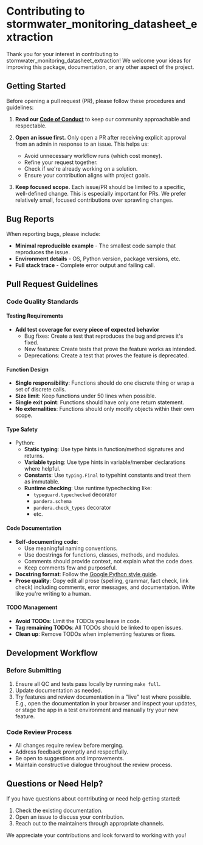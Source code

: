 # Contributing to stormwater_monitoring_datasheet_extraction

Thank you for your interest in contributing to stormwater_monitoring_datasheet_extraction! We welcome your ideas for improving this package, documentation, or any other aspect of the project.

## Getting Started

Before opening a pull request (PR), please follow these procedures and guidelines:

1. **Read our [Code of Conduct](./CODE_OF_CONDUCT.md)** to keep our community approachable and respectable.

2. **Open an issue first.** Only open a PR after receiving explicit approval from an admin in response to an issue. This helps us:
   - Avoid unnecessary workflow runs (which cost money).
   - Refine your request together.
   - Check if we're already working on a solution.
   - Ensure your contribution aligns with project goals.

3. **Keep focused scope.** Each issue/PR should be limited to a specific, well-defined change. This is especially important for PRs. We prefer relatively small, focused contributions over sprawling changes.

## Bug Reports

When reporting bugs, please include:

- **Minimal reproducible example** - The smallest code sample that reproduces the issue.
- **Environment details** - OS, Python version, package versions, etc.
- **Full stack trace** - Complete error output and failing call.

## Pull Request Guidelines

### Code Quality Standards

#### Testing Requirements
- **Add test coverage for every piece of expected behavior**
  - Bug fixes: Create a test that reproduces the bug and proves it's fixed.
  - New features: Create tests that prove the feature works as intended.
  - Deprecations: Create a test that proves the feature is deprecated.

#### Function Design
- **Single responsibility**: Functions should do one discrete thing or wrap a set of discrete calls.
- **Size limit**: Keep functions under 50 lines when possible.
- **Single exit point**: Functions should have only one return statement.
- **No externalities**: Functions should only modify objects within their own scope.

#### Type Safety
- Python:
  - **Static typing**: Use type hints in function/method signatures and returns.
  - **Variable typing**: Use type hints in variable/member declarations where helpful.
  - **Constants**: Use `typing.Final` to typehint constants and treat them as immutable.
  - **Runtime checking**: Use runtime typechecking like:
    - `typeguard.typechecked` decorator
    - `pandera.schema`
    - `pandera.check_types` decorator
    - etc.

#### Code Documentation
- **Self-documenting code**:
  - Use meaningful naming conventions.
  - Use docstrings for functions, classes, methods, and modules.
  - Comments should provide context, not explain what the code does.
  - Keep comments few and purposeful.
- **Docstring format**: Follow the [Google Python style guide](https://google.github.io/styleguide/pyguide.html#38-comments-and-docstrings).
- **Prose quality**: Copy edit all prose (spelling, grammar, fact check, link check) including comments, error messages, and documentation. Write like you're writing to a human.

#### TODO Management
- **Avoid TODOs**: Limit the TODOs you leave in code.
- **Tag remaining TODOs**: All TODOs should be linked to open issues.
- **Clean up**: Remove TODOs when implementing features or fixes.

## Development Workflow

### Before Submitting
1. Ensure all QC and tests pass locally by running `make full`.
2. Update documentation as needed.
3. Try features and review documentation in a "live" test where possible. E.g., open the documentation in your browser and inspect your updates, or stage the app in a test environment and manually try your new feature.

### Code Review Process
- All changes require review before merging.
- Address feedback promptly and respectfully.
- Be open to suggestions and improvements.
- Maintain constructive dialogue throughout the review process.

## Questions or Need Help?

If you have questions about contributing or need help getting started:

1. Check the existing documentation.
2. Open an issue to discuss your contribution.
3. Reach out to the maintainers through appropriate channels.

We appreciate your contributions and look forward to working with you!
